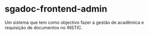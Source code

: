# sgadoc-frontend-admin
Um sistema que tem como objectivo fazer a gestão de acadêmica e requisição de documentos no INSTIC.
